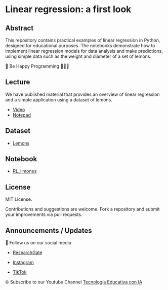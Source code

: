# Linear regression: a first look

## Abstract
This repository contains practical examples of linear regression in Python, designed for educational purposes. The notebooks demonstrate how to implement linear regression models for data analysis and make predictions, using simple data such as the weight and diameter of a set of lemons.

🎉 Be Happy Programming 👨🏽‍💻

## Lecture
We have published material that provides an overview of linear regression and a simple application using a dataset of lemons.
- [Video](https://www.youtube.com/watch?v=_nrRWaUaJ-o)
- [Notepad](https://github.com/angelarmenta/regresion-lineal/blob/main/notepad/linear-regression.pdf)

## Dataset
- [Lemons](https://github.com/angelarmenta/regresion-lineal/blob/main/dataset/ds_limones.xlsx)

## Notebook
- [RL_limones](https://github.com/angelarmenta/regresion-lineal/blob/main/notebook/RL_limones.ipynb)
  
## License
MIT License.

Contributions and suggestions are welcome. Fork a repository and submit your improvements via pull requests.

## Announcements / Updates

📢 Follow us on our social media

- [ResearchGate](https://www.researchgate.net/profile/Roberto-Melendez-Armenta-2) 

- [Instagram](https://www.instagram.com/angeluxarmenta/)

- [TikTok](https://www.tiktok.com/@angeluxarmenta)

🌐 Subscribe to our Youtube Channel [Tecnología Educativa con IA](https://www.youtube.com/@educar-ia)

